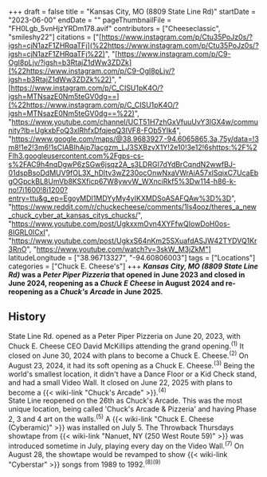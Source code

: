 +++
draft = false
title = "Kansas City, MO (8809 State Line Rd)"
startDate = "2023-06-00"
endDate = ""
pageThumbnailFile = "FH0Lgb_5vnHjzYRDm178.avif"
contributors = ["Cheeseclassic", "smileshy22"]
citations = ["[https://www.instagram.com/p/Ctu35PoJz0s/?igsh=cjN1azF1ZHRqaTFj](%22https://www.instagram.com/p/Ctu35PoJz0s/?igsh=cjN1azF1ZHRqaTFj%22)", "[https://www.instagram.com/p/C9-OgI8pLjv/?igsh=b3RtajZ1dWw3ZDZk](%22https://www.instagram.com/p/C9-OgI8pLjv/?igsh=b3RtajZ1dWw3ZDZk%22)", "[https://www.instagram.com/p/C_CISU1pK4O/?igsh=MTNsazE0Nm5teGV0dg==](%22https://www.instagram.com/p/C_CISU1pK4O/?igsh=MTNsazE0Nm5teGV0dg==%22)", "https://www.youtube.com/channel/UCT51H7zhGxVfuuUvY3lGX4w/community?lb=UgkxbFoQ3xlRhfxDfqjeqQ3IVF8-FOb5YIk4", "https://www.google.com/maps/@38.9683927,-94.6065865,3a,75y/data=!3m8!1e2!3m6!1sCIABIhAjp7lacgzm_LJ3SXBzvX1Y!2e10!3e12!6shttps:%2F%2Flh3.googleusercontent.com%2Fgps-cs-s%2FAC9h4nqDgwP6zSGw6jsqz2A_s3LDRGI7dYdBrCqndN2wwfBJ-01dspBsoDdMUV9fOL3X_hDltv3wZ230ocOnwNxaVWrAiA57xlSqixC7UcaEbgOGpckBL8UmVb8KSXficp67W8ywvW_WXnciRkf5%3Dw114-h86-k-no!7i1600!8i1200?entry=ttu&g_ep=EgoyMDI1MDYyMy4yIKXMDSoASAFQAw%3D%3D", "https://www.reddit.com/r/chuckecheese/comments/1ls4ooz/theres_a_new_chuck_cyber_at_kansas_citys_chucks/", "https://www.youtube.com/post/UgkxxmOvn4XYFfwQIowDoH0os-8IGRL0ICxI", "https://www.youtube.com/post/UgkxS64nKm25SXuafdASJW42TYDVQ1Kr3RnO", "https://www.youtube.com/watch?v=3skW_M3jZkM"]
latitudeLongitude = ["38.96713327", "-94.60806003"]
tags = ["Locations"]
categories = ["Chuck E. Cheese's"]
+++
***Kansas City, MO (8809 State Line Rd)* was a *Peter Piper Pizzeria* that opened in June 2023 and closed in June 2024, reopening as a *Chuck E Cheese* in August 2024 and re-reopening as a *Chuck's Arcade* in June 2025.**

## History

State Line Rd. opened as a Peter Piper Pizzeria on June 20, 2023, with Chuck E. Cheese CEO David McKillips attending the grand opening.<sup>(1)</sup> It closed on June 30, 2024 with plans to become a Chuck E. Cheese.<sup>(2)</sup>
On August 23, 2024, it had its soft opening as a Chuck E. Cheese.<sup>(3)</sup> Being the world's smallest location, it didn't have a Dance Floor or a Kid Check stand, and had a small Video Wall. It closed on June 22, 2025 with plans to become a {{< wiki-link "Chuck's Arcade" >}}.<sup>(4)</sup>\
State Line reopened on the 26th as Chuck's Arcade. This was the most unique location, being called 'Chuck's Arcade & Pizzeria' and having Phase 2, 3 and 4 art on the walls.<sup>(5)</sup> A {{< wiki-link "Chuck E. Cheese (Cyberamic)" >}} was installed on July 5. The Throwback Thursdays showtape from {{< wiki-link "Nanuet, NY (250 West Route 59)" >}} was introduced sometime in July, playing every day on the Video Wall.<sup>(7)</sup> On August 28, the showtape would be revamped to show {{< wiki-link "Cyberstar" >}} songs from 1989 to 1992.<sup>(8)(9)</sup>
